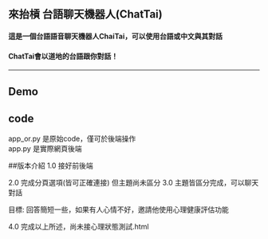 ## 來抬槓 台語聊天機器人(ChatTai)
#### 這是一個台語語音聊天機器人ChaiTai，可以使用台語或中文與其對話  
#### ChatTai會以道地的台語跟你對話！
---
## Demo

## code
app_or.py 是原始code，僅可於後端操作  
app.py 是實際網頁後端

##版本介紹
1.0 接好前後端

2.0 完成分頁選項(皆可正確連接) 但主題尚未區分
3.0 主題皆區分完成，可以聊天對話

目標: 回答簡短一些，如果有人心情不好，邀請他使用心理健康評估功能

4.0 完成以上所述，尚未接心理狀態測試.html
